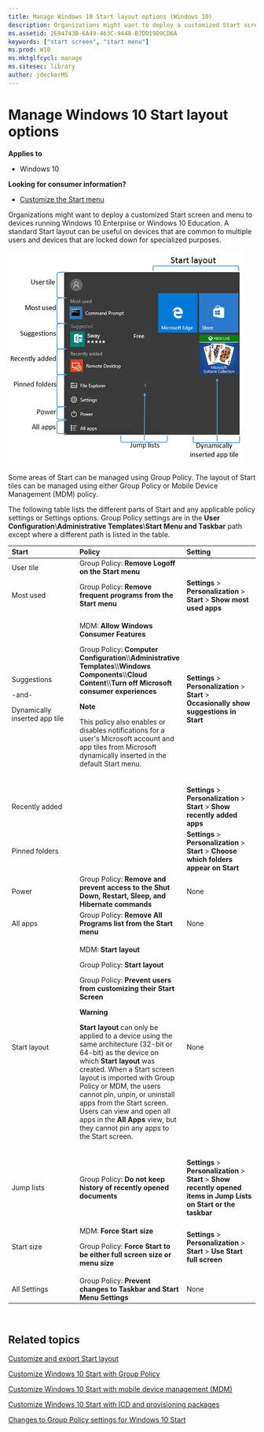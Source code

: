 ```yaml
---
title: Manage Windows 10 Start layout options (Windows 10)
description: Organizations might want to deploy a customized Start screen and menu to devices running Windows 10 Enterprise or Windows 10 Education.
ms.assetid: 2E94743B-6A49-463C-9448-B7DD19D9CD6A
keywords: ["start screen", "start menu"]
ms.prod: W10
ms.mktglfcycl: manage
ms.sitesec: library
author: jdeckerMS
---
```


# Manage Windows 10 Start layout options


**Applies to**

-   Windows 10

**Looking for consumer information?**

-   [Customize the Start menu](http://go.microsoft.com/fwlink/p/?LinkId=623630)

Organizations might want to deploy a customized Start screen and menu to devices running Windows 10 Enterprise or Windows 10 Education. A standard Start layout can be useful on devices that are common to multiple users and devices that are locked down for specialized purposes.

![start layout sections](images/startannotated.png)

Some areas of Start can be managed using Group Policy. The layout of Start tiles can be managed using either Group Policy or Mobile Device Management (MDM) policy.

The following table lists the different parts of Start and any applicable policy settings or Settings options. Group Policy settings are in the **User Configuration**\\**Administrative Templates**\\**Start Menu and Taskbar** path except where a different path is listed in the table.

<table>
<colgroup>
<col width="33%" />
<col width="33%" />
<col width="33%" />
</colgroup>
<thead>
<tr class="header">
<th align="left">Start</th>
<th align="left">Policy</th>
<th align="left">Setting</th>
</tr>
</thead>
<tbody>
<tr class="odd">
<td align="left">User tile</td>
<td align="left">Group Policy: <strong>Remove Logoff on the Start menu</strong></td>
<td align="left"></td>
</tr>
<tr class="even">
<td align="left">Most used</td>
<td align="left">Group Policy: <strong>Remove frequent programs from the Start menu</strong></td>
<td align="left"><strong>Settings</strong> &gt; <strong>Personalization</strong> &gt; <strong>Start</strong> &gt; <strong>Show most used apps</strong></td>
</tr>
<tr class="odd">
<td align="left"><p>Suggestions</p>
<p>-and-</p>
<p>Dynamically inserted app tile</p></td>
<td align="left"><p>MDM: <strong>Allow Windows Consumer Features</strong></p>
<p>Group Policy: <strong>Computer Configuration</strong>\\<strong>Administrative Templates</strong>\\<strong>Windows Components</strong>\\<strong>Cloud Content</strong>\\<strong>Turn off Microsoft consumer experiences</strong></p>
<div class="alert">
<strong>Note</strong>  
<p>This policy also enables or disables notifications for a user's Microsoft account and app tiles from Microsoft dynamically inserted in the default Start menu.</p>
</div>
<div>
 
</div></td>
<td align="left"><strong>Settings</strong> &gt; <strong>Personalization</strong> &gt; <strong>Start</strong> &gt; <strong>Occasionally show suggestions in Start</strong></td>
</tr>
<tr class="even">
<td align="left">Recently added</td>
<td align="left"></td>
<td align="left"><strong>Settings</strong> &gt; <strong>Personalization</strong> &gt; <strong>Start</strong> &gt; <strong>Show recently added apps</strong></td>
</tr>
<tr class="odd">
<td align="left">Pinned folders</td>
<td align="left"></td>
<td align="left"><strong>Settings</strong> &gt; <strong>Personalization</strong> &gt; <strong>Start</strong> &gt; <strong>Choose which folders appear on Start</strong></td>
</tr>
<tr class="even">
<td align="left">Power</td>
<td align="left">Group Policy: <strong>Remove and prevent access to the Shut Down, Restart, Sleep, and Hibernate commands</strong></td>
<td align="left">None</td>
</tr>
<tr class="odd">
<td align="left">All apps</td>
<td align="left">Group Policy: <strong>Remove All Programs list from the Start menu</strong></td>
<td align="left">None</td>
</tr>
<tr class="even">
<td align="left">Start layout</td>
<td align="left"><p>MDM: <strong>Start layout</strong></p>
<p>Group Policy: <strong>Start layout</strong></p>
<p>Group Policy: <strong>Prevent users from customizing their Start Screen</strong></p>
<div class="alert">
<strong>Warning</strong>  
<p><strong>Start layout</strong> can only be applied to a device using the same architecture (32-bit or 64-bit) as the device on which <strong>Start layout</strong> was created. When a Start screen layout is imported with Group Policy or MDM, the users cannot pin, unpin, or uninstall apps from the Start screen. Users can view and open all apps in the <strong>All Apps</strong> view, but they cannot pin any apps to the Start screen.</p>
</div>
<div>
 
</div></td>
<td align="left">None</td>
</tr>
<tr class="odd">
<td align="left">Jump lists</td>
<td align="left">Group Policy: <strong>Do not keep history of recently opened documents</strong></td>
<td align="left"><strong>Settings</strong> &gt; <strong>Personalization</strong> &gt; <strong>Start</strong> &gt; <strong>Show recently opened items in Jump Lists on Start or the taskbar</strong></td>
</tr>
<tr class="even">
<td align="left">Start size</td>
<td align="left"><p>MDM: <strong>Force Start size</strong></p>
<p>Group Policy: <strong>Force Start to be either full screen size or menu size</strong></p></td>
<td align="left"><strong>Settings</strong> &gt; <strong>Personalization</strong> &gt; <strong>Start</strong> &gt; <strong>Use Start full screen</strong></td>
</tr>
<tr class="odd">
<td align="left">All Settings</td>
<td align="left">Group Policy: <strong>Prevent changes to Taskbar and Start Menu Settings</strong></td>
<td align="left">None</td>
</tr>
</tbody>
</table>

 

## Related topics


[Customize and export Start layout](customize-and-export-start-layout.md)

[Customize Windows 10 Start with Group Policy](customize-windows-10-start-screens-by-using-group-policy.md)

[Customize Windows 10 Start with mobile device management (MDM)](customize-windows-10-start-screens-by-using-mobile-device-management.md)

[Customize Windows 10 Start with ICD and provisioning packages](customize-windows-10-start-screens-by-using-provisioning-packages-and-icd.md)

[Changes to Group Policy settings for Windows 10 Start](changes-to-start-policies-in-windows-10.md)

 

 





